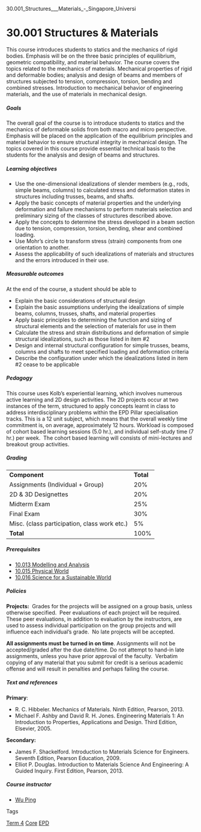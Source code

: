 30.001_Structures___Materials_-_Singapore_Universi



30.001 Structures & Materials
=============================

This course introduces students to statics and the mechanics of rigid bodies. Emphasis will be on the three basic principles of equilibrium, geometric compatibility, and material behavior. The course covers the topics related to the mechanics of materials. Mechanical properties of rigid and deformable bodies; analysis and design of beams and members of structures subjected to tension, compression, torsion, bending and combined stresses. Introduction to mechanical behavior of engineering materials, and the use of materials in mechanical design.

##### **Goals**

The overall goal of the course is to introduce students to statics and the mechanics of deformable solids from both macro and micro perspective. Emphasis will be placed on the application of the equilibrium principles and material behavior to ensure structural integrity in mechanical design. The topics covered in this course provide essential technical basis to the students for the analysis and design of beams and structures.

##### **Learning objectives**

* Use the one-dimensional idealizations of slender members (e.g., rods, simple beams, columns) to calculated stress and deformation states in structures including trusses, beams, and shafts.
* Apply the basic concepts of material properties and the underlying deformation and failure mechanisms to perform materials selection and preliminary sizing of the classes of structures described above.
* Apply the concepts to determine the stress developed in a beam section due to tension, compression, torsion, bending, shear and combined loading.
* Use Mohr’s circle to transform stress (strain) components from one orientation to another.
* Assess the applicability of such idealizations of materials and structures and the errors introduced in their use.

##### **Measurable outcomes**

At the end of the course, a student should be able to

* Explain the basic considerations of structural design
* Explain the basic assumptions underlying the idealizations of simple beams, columns, trusses, shafts, and material properties
* Apply basic principles to determining the function and sizing of structural elements and the selection of materials for use in them
* Calculate the stress and strain distributions and deformation of simple structural idealizations, such as those listed in item #2
* Design and internal structural configuration for simple trusses, beams, columns and shafts to meet specified loading and deformation criteria
* Describe the configuration under which the idealizations listed in item #2 cease to be applicable

##### **Pedagogy**

This course uses Kolb’s experiential learning, which involves numerous active learning and 2D design activities. The 2D projects occur at two instances of the term, structured to apply concepts learnt in class to address interdisciplinary problems within the EPD Pillar specialisation tracks. This is a 12 unit subject, which means that the overall weekly time commitment is, on average, approximately 12 hours. Workload is composed of cohort based learning sessions (5.0 hr.), and individual self-study time (7 hr.) per week.  The cohort based learning will consists of mini-lectures and breakout group activities.

##### **Grading**

|  |  |
| --- | --- |
| **Component** | **Total** |
| Assignments (Individual + Group) | 20% |
| 2D & 3D Designettes | 20% |
| Midterm Exam | 25% |
| Final Exam | 30% |
| Misc. (class participation, class work etc.) | 5% |
| **Total** | 100% |

##### **Prerequisites**

* [10.013 Modelling and Analysis](https://www.sutd.edu.sg/course/10-013-modelling-and-analysis)
* [10.015 Physical World](https://www.sutd.edu.sg/course/10-015-physical-world)
* [10.016 Science for a Sustainable World](https://www.sutd.edu.sg/course/10-016-science-for-a-sustainable-world/)

##### **Policies**

**Projects:**  Grades for the projects will be assigned on a group basis, unless otherwise specified.  Peer evaluations of each project will be required.  These peer evaluations, in addition to evaluation by the instructors, are used to assess individual participation on the group projects and will influence each individual’s grade.  No late projects will be accepted.

**All assignments must be turned in on time**. Assignments will not be accepted/graded after the due date/time. Do not attempt to hand-in late assignments, unless you have prior approval of the faculty.  Verbatim copying of any material that you submit for credit is a serious academic offense and will result in penalties and perhaps failing the course.

##### **Text and references**

**Primary**:

* R. C. Hibbeler. Mechanics of Materials. Ninth Edition, Pearson, 2013.
* Michael F. Ashby and David R. H. Jones. Engineering Materials 1: An Introduction to Properties, Applications and Design. Third Edition, Elsevier, 2005.

**Secondary:**

* James F. Shackelford. Introduction to Materials Science for Engineers. Seventh Edition, Pearson Education, 2009.
* Elliot P. Douglas. Introduction to Materials Science And Engineering: A Guided Inquiry. First Edition, Pearson, 2013.

##### **Course instructor**

* [Wu Ping](/profile/wu-ping/)

Tags

[Term 4](/education/undergraduate/courses/?course-term=857)
[Core](/education/undergraduate/courses/?course-type=852)
[EPD](/education/undergraduate/courses/?pillar-cluster=44)

